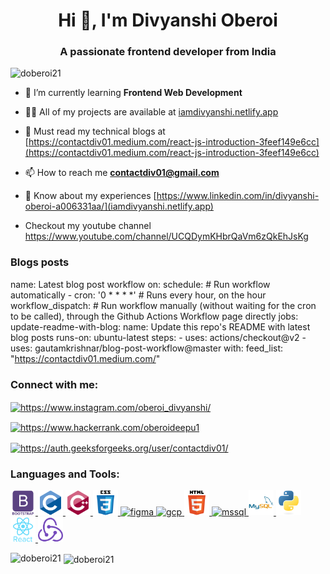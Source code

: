 

<h1 align="center">Hi 👋, I'm Divyanshi Oberoi</h1>
<h3 align="center">A passionate frontend developer from India</h3>

<p align="left"> <img src="https://komarev.com/ghpvc/?username=doberoi21&label=Profile%20views&color=0e75b6&style=flat" alt="doberoi21" /> </p>

- 🌱 I’m currently learning **Frontend Web Development**

- 👨‍💻 All of my projects are available at [iamdivyanshi.netlify.app](iamdivyanshi.netlify.app)

- 📝 Must read my technical blogs at [https://contactdiv01.medium.com/react-js-introduction-3feef149e6cc](https://contactdiv01.medium.com/react-js-introduction-3feef149e6cc)

- 📫 How to reach me **contactdiv01@gmail.com**

- 📄 Know about my experiences [https://www.linkedin.com/in/divyanshi-oberoi-a006331aa/](iamdivyanshi.netlify.app)

- Checkout my youtube channel https://www.youtube.com/channel/UCQDymKHbrQaVm6zQkEhJsKg

### Blogs posts
<!-- BLOG-POST-LIST:START -->
<!-- BLOG-POST-LIST:END -->

name: Latest blog post workflow
on:
  schedule: # Run workflow automatically
    - cron: '0 * * * *' # Runs every hour, on the hour
  workflow_dispatch: # Run workflow manually (without waiting for the cron to be called), through the Github Actions Workflow page directly
jobs:
  update-readme-with-blog:
    name: Update this repo's README with latest blog posts
    runs-on: ubuntu-latest
    steps:
      - uses: actions/checkout@v2
      - uses: gautamkrishnar/blog-post-workflow@master
        with:
          feed_list: "https://contactdiv01.medium.com/"


<h3 align="left">Connect with me:</h3>
<p align="left">
<a href="https://instagram.com/https://www.instagram.com/oberoi_divyanshi/" target="blank"><img align="center" src="https://raw.githubusercontent.com/rahuldkjain/github-profile-readme-generator/neutral-icons/src/images/icons/Social/instagram.svg" alt="https://www.instagram.com/oberoi_divyanshi/" height="30" width="40" /></a>

<a href="https://www.hackerrank.com/https://www.hackerrank.com/oberoideepu1" target="blank"><img align="center" src="https://raw.githubusercontent.com/rahuldkjain/github-profile-readme-generator/neutral-icons/src/images/icons/Social/hackerrank.svg" alt="https://www.hackerrank.com/oberoideepu1" height="30" width="40" /></a>

<a href="https://auth.geeksforgeeks.org/user/https://auth.geeksforgeeks.org/user/contactdiv01/" target="blank"><img align="center" src="https://raw.githubusercontent.com/rahuldkjain/github-profile-readme-generator/neutral-icons/src/images/icons/Social/geeks-for-geeks.svg" alt="https://auth.geeksforgeeks.org/user/contactdiv01/" height="30" width="40" /></a>
</p>

<h3 align="left">Languages and Tools:</h3>
<p align="left"> <a href="https://getbootstrap.com" target="_blank"> <img src="https://raw.githubusercontent.com/devicons/devicon/master/icons/bootstrap/bootstrap-plain-wordmark.svg" alt="bootstrap" width="40" height="40"/> </a> <a href="https://www.cprogramming.com/" target="_blank"> <img src="https://raw.githubusercontent.com/devicons/devicon/master/icons/c/c-original.svg" alt="c" width="40" height="40"/> </a> <a href="https://www.w3schools.com/cpp/" target="_blank"> <img src="https://raw.githubusercontent.com/devicons/devicon/master/icons/cplusplus/cplusplus-original.svg" alt="cplusplus" width="40" height="40"/> </a> <a href="https://www.w3schools.com/css/" target="_blank"> <img src="https://raw.githubusercontent.com/devicons/devicon/master/icons/css3/css3-original-wordmark.svg" alt="css3" width="40" height="40"/> </a> <a href="https://www.figma.com/" target="_blank"> <img src="https://www.vectorlogo.zone/logos/figma/figma-icon.svg" alt="figma" width="40" height="40"/> </a> <a href="https://cloud.google.com" target="_blank"> <img src="https://www.vectorlogo.zone/logos/google_cloud/google_cloud-icon.svg" alt="gcp" width="40" height="40"/> </a> <a href="https://www.w3.org/html/" target="_blank"> <img src="https://raw.githubusercontent.com/devicons/devicon/master/icons/html5/html5-original-wordmark.svg" alt="html5" width="40" height="40"/> </a> <a href="https://www.microsoft.com/en-us/sql-server" target="_blank"> <img src="https://cdn.worldvectorlogo.com/logos/microsoft-sql-server.svg" alt="mssql" width="40" height="40"/> </a> <a href="https://www.mysql.com/" target="_blank"> <img src="https://raw.githubusercontent.com/devicons/devicon/master/icons/mysql/mysql-original-wordmark.svg" alt="mysql" width="40" height="40"/> </a> <a href="https://www.python.org" target="_blank"> <img src="https://raw.githubusercontent.com/devicons/devicon/master/icons/python/python-original.svg" alt="python" width="40" height="40"/> </a> <a href="https://reactjs.org/" target="_blank"> <img src="https://raw.githubusercontent.com/devicons/devicon/master/icons/react/react-original-wordmark.svg" alt="react" width="40" height="40"/> </a> <a href="https://redux.js.org" target="_blank"> <img src="https://raw.githubusercontent.com/devicons/devicon/master/icons/redux/redux-original.svg" alt="redux" width="40" height="40"/> </a> </p>

<p><img align="left" src="https://github-readme-stats.vercel.app/api/top-langs?username=doberoi21&show_icons=true&locale=en&layout=compact" alt="doberoi21" /></p>

<p>&nbsp;<img align="center" src="https://github-readme-stats.vercel.app/api?username=doberoi21&show_icons=true&locale=en" alt="doberoi21" /></p>
